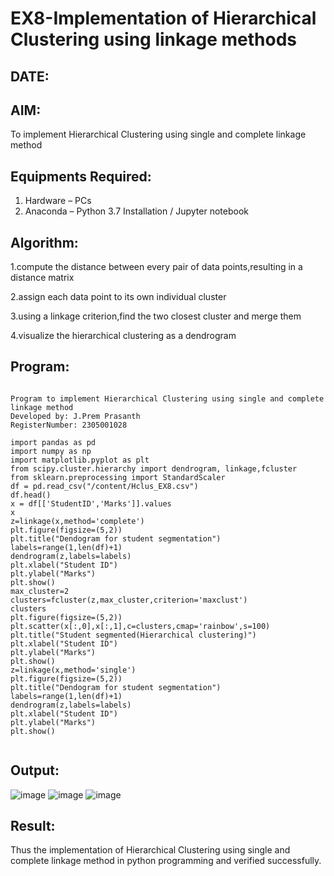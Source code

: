 # EX8-Implementation of Hierarchical Clustering using linkage methods
## DATE:
## AIM:
To implement Hierarchical Clustering using single and complete linkage method

## Equipments Required:
1. Hardware – PCs
2. Anaconda – Python 3.7 Installation / Jupyter notebook

## Algorithm:
1.compute the distance between every pair of data points,resulting in a distance matrix

2.assign each data point to its own individual cluster

3.using a linkage criterion,find the two closest cluster and merge them

4.visualize the hierarchical clustering as a dendrogram


## Program:
```

Program to implement Hierarchical Clustering using single and complete linkage method
Developed by: J.Prem Prasanth
RegisterNumber: 2305001028
```
```
import pandas as pd
import numpy as np
import matplotlib.pyplot as plt
from scipy.cluster.hierarchy import dendrogram, linkage,fcluster
from sklearn.preprocessing import StandardScaler
df = pd.read_csv("/content/Hclus_EX8.csv")
df.head()
x = df[['StudentID','Marks']].values
x
z=linkage(x,method='complete')
plt.figure(figsize=(5,2))
plt.title("Dendogram for student segmentation")
labels=range(1,len(df)+1)
dendrogram(z,labels=labels)
plt.xlabel("Student ID")
plt.ylabel("Marks")
plt.show()
max_cluster=2
clusters=fcluster(z,max_cluster,criterion='maxclust')
clusters
plt.figure(figsize=(5,2))
plt.scatter(x[:,0],x[:,1],c=clusters,cmap='rainbow',s=100)
plt.title("Student segmented(Hierarchical clustering)")
plt.xlabel("Student ID")
plt.ylabel("Marks")
plt.show()
z=linkage(x,method='single')
plt.figure(figsize=(5,2))
plt.title("Dendogram for student segmentation")
labels=range(1,len(df)+1)
dendrogram(z,labels=labels)
plt.xlabel("Student ID")
plt.ylabel("Marks")
plt.show()


```

## Output:
![image](https://github.com/user-attachments/assets/0508573b-436b-4110-aa31-eb1b0cab1c99)
![image](https://github.com/user-attachments/assets/4865aa37-ef41-446b-932a-127c9e759df9)
![image](https://github.com/user-attachments/assets/c341525c-c871-4055-9873-6cb4c51f0b73)






## Result:
Thus the implementation of Hierarchical Clustering using single and complete linkage method in python programming and verified successfully.
